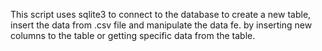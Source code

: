 This script uses sqlite3 to connect to the database to create a new table, insert the data from .csv file and manipulate the data fe. by inserting new columns to the table or getting specific data from the table.
